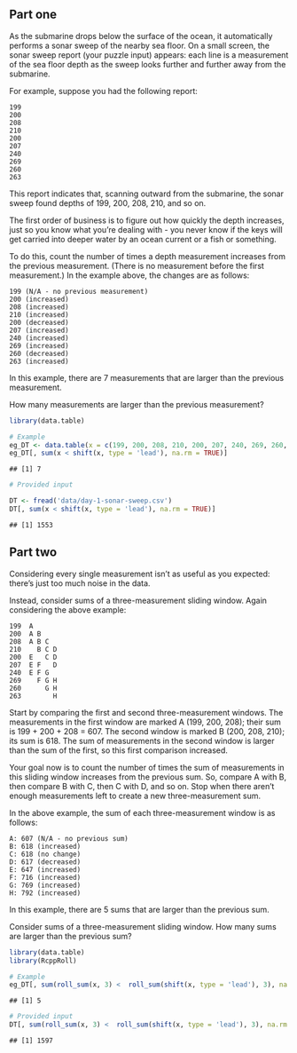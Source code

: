 
## Part one

As the submarine drops below the surface of the ocean, it automatically
performs a sonar sweep of the nearby sea floor. On a small screen, the
sonar sweep report (your puzzle input) appears: each line is a
measurement of the sea floor depth as the sweep looks further and
further away from the submarine.

For example, suppose you had the following report:

    199
    200
    208
    210
    200
    207
    240
    269
    260
    263

This report indicates that, scanning outward from the submarine, the
sonar sweep found depths of 199, 200, 208, 210, and so on.

The first order of business is to figure out how quickly the depth
increases, just so you know what you’re dealing with - you never know if
the keys will get carried into deeper water by an ocean current or a
fish or something.

To do this, count the number of times a depth measurement increases from
the previous measurement. (There is no measurement before the first
measurement.) In the example above, the changes are as follows:

    199 (N/A - no previous measurement)
    200 (increased)
    208 (increased)
    210 (increased)
    200 (decreased)
    207 (increased)
    240 (increased)
    269 (increased)
    260 (decreased)
    263 (increased)

In this example, there are 7 measurements that are larger than the
previous measurement.

How many measurements are larger than the previous measurement?

``` r
library(data.table)

# Example
eg_DT <- data.table(x = c(199, 200, 208, 210, 200, 207, 240, 269, 260, 263))
eg_DT[, sum(x < shift(x, type = 'lead'), na.rm = TRUE)]
```

    ## [1] 7

``` r
# Provided input

DT <- fread('data/day-1-sonar-sweep.csv')
DT[, sum(x < shift(x, type = 'lead'), na.rm = TRUE)]
```

    ## [1] 1553

## Part two

Considering every single measurement isn’t as useful as you expected:
there’s just too much noise in the data.

Instead, consider sums of a three-measurement sliding window. Again
considering the above example:

    199  A      
    200  A B    
    208  A B C  
    210    B C D
    200  E   C D
    207  E F   D
    240  E F G  
    269    F G H
    260      G H
    263        H

Start by comparing the first and second three-measurement windows. The
measurements in the first window are marked A (199, 200, 208); their sum
is 199 + 200 + 208 = 607. The second window is marked B (200, 208, 210);
its sum is 618. The sum of measurements in the second window is larger
than the sum of the first, so this first comparison increased.

Your goal now is to count the number of times the sum of measurements in
this sliding window increases from the previous sum. So, compare A with
B, then compare B with C, then C with D, and so on. Stop when there
aren’t enough measurements left to create a new three-measurement sum.

In the above example, the sum of each three-measurement window is as
follows:

    A: 607 (N/A - no previous sum)
    B: 618 (increased)
    C: 618 (no change)
    D: 617 (decreased)
    E: 647 (increased)
    F: 716 (increased)
    G: 769 (increased)
    H: 792 (increased)

In this example, there are 5 sums that are larger than the previous sum.

Consider sums of a three-measurement sliding window. How many sums are
larger than the previous sum?

``` r
library(data.table)
library(RcppRoll)

# Example 
eg_DT[, sum(roll_sum(x, 3) <  roll_sum(shift(x, type = 'lead'), 3), na.rm = TRUE)]
```

    ## [1] 5

``` r
# Provided input
DT[, sum(roll_sum(x, 3) <  roll_sum(shift(x, type = 'lead'), 3), na.rm = TRUE)]
```

    ## [1] 1597

